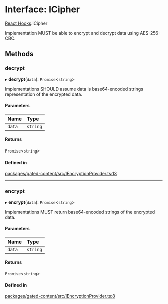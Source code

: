 # Interface: ICipher

[React Hooks](../modules/React_Hooks.md).ICipher

Implementation MUST be able to encrypt and decrypt data using AES-256-CBC.

## Methods

### decrypt

▸ **decrypt**(`data`): `Promise`<`string`\>

Implementations SHOULD assume data is base64-encoded strings representation of the encrypted data.

#### Parameters

| Name | Type |
| :------ | :------ |
| `data` | `string` |

#### Returns

`Promise`<`string`\>

#### Defined in

[packages/gated-content/src/IEncryptionProvider.ts:13](https://github.com/lens-protocol/lens-sdk/blob/main/packages/gated-content/src/IEncryptionProvider.ts#L13)

___

### encrypt

▸ **encrypt**(`data`): `Promise`<`string`\>

Implementations MUST return base64-encoded strings of the encrypted data.

#### Parameters

| Name | Type |
| :------ | :------ |
| `data` | `string` |

#### Returns

`Promise`<`string`\>

#### Defined in

[packages/gated-content/src/IEncryptionProvider.ts:8](https://github.com/lens-protocol/lens-sdk/blob/main/packages/gated-content/src/IEncryptionProvider.ts#L8)
